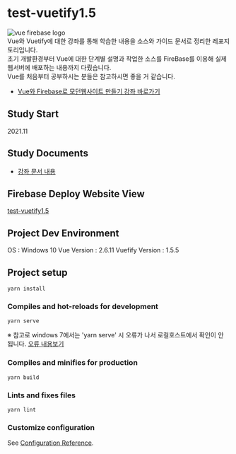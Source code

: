 # test-vuetify1.5

<img src="https://s3.tproger.ru/uploads/2019/02/vue-cover.jpg" alt="vue firebase logo"></img>  
Vue와 Vuetify에 대한 강좌를 통해 학습한 내용을 소스와 가이드 문서로 정리한 레포지토리입니다.   
초기 개발환경부터 Vue에 대한 단계별 설명과 작업한 소스를 FireBase를 이용해 실제 웹서버에 배포하는 내용까지 다뤘습니다.   
Vue를 처음부터 공부하시는 분들은 참고하시면 좋을 거 같습니다.   

* [Vue와 Firebase로 모던웹사이트 만들기 강좌 바로가기](https://www.youtube.com/playlist?list=PLjpTKic1SLZs3GsJXwKgoJWu6wNQKt_GY)

## Study Start
2021.11

## Study Documents
* [강좌 문서 내용](documents/README.md)

## Firebase Deploy Website View
[test-vuetify1.5](https://test-vf-15.web.app/)

## Project Dev Environment
OS : Windows 10
Vue Version : 2.6.11
Vuefify Version : 1.5.5

## Project setup
```
yarn install
```

### Compiles and hot-reloads for development
```
yarn serve
```
※ 참고로 windows 7에서는 'yarn serve' 시 오류가 나서 로컬호스트에서 확인이 안 됩니다. [오류 내용보기](win7-error.md)

### Compiles and minifies for production
```
yarn build
```

### Lints and fixes files
```
yarn lint
```

### Customize configuration
See [Configuration Reference](https://cli.vuejs.org/config/).
